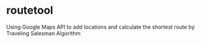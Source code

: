routetool
=========

Using Google Maps API to add locations and calculate the shortest route by Traveling Salesman Algorithm
